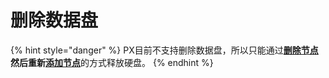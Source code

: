 # 删除数据盘

{% hint style="danger" %}
PX目前不支持删除数据盘，所以只能通过[**删除节点**](remove-node.md)**然后重新**[**添加节点**](add-node.md)的方式释放硬盘。
{% endhint %}

